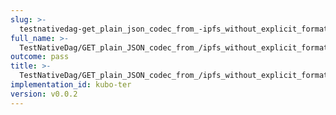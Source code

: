 ```yaml
---
slug: >-
  testnativedag-get_plain_json_codec_from_-ipfs_without_explicit_format_returns_the_same_payload_as_the_raw_block
full_name: >-
  TestNativeDag/GET_plain_JSON_codec_from_/ipfs_without_explicit_format_returns_the_same_payload_as_the_raw_block
outcome: pass
title: >-
  TestNativeDag/GET_plain_JSON_codec_from_/ipfs_without_explicit_format_returns_the_same_payload_as_the_raw_block
implementation_id: kubo-ter
version: v0.0.2
---
```


